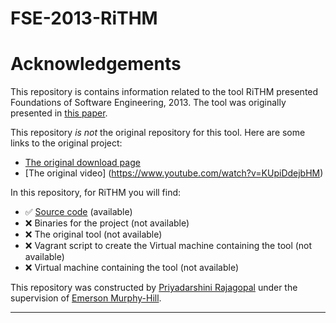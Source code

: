 # FSE-2013-RiTHM

# Acknowledgements #

This repository is contains information related to the tool RiTHM presented Foundations of Software Engineering, 2013. The tool was originally presented in [this paper](http://dl.acm.org/citation.cfm?doid=2491411.2494596).

This repository _is not_ the original repository for this tool. Here are some links to the original project:
* [The original download page](https://uwaterloo.ca/embedded-software-group/projects/rithm)
* [The original video] (https://www.youtube.com/watch?v=KUpiDdejbHM) 

In this repository, for RiTHM you will find:
* :white_check_mark: [Source code](https://github.com/SoftwareEngineeringToolDemos/FSE-2013-RiTHM/tree/master/rvtool/src) (available)
* :x: Binaries for the project (not available)
* :x: The original tool (not available)
* :x: Vagrant script to create the Virtual machine containing the tool (not available)
* :x: Virtual machine containing the tool (not available)

This repository was constructed by [Priyadarshini Rajagopal](https://github.com/PriyadarshiniRajagopal) under the supervision of [Emerson Murphy-Hill](https://github.com/CaptainEmerson).  

***

